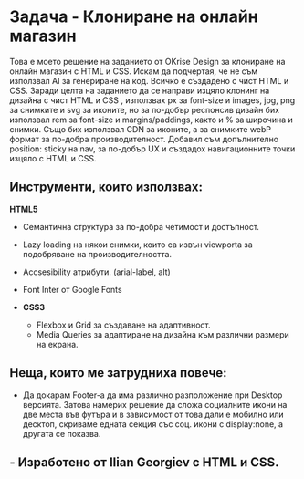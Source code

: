 # Задача - Клониране на онлайн магазин

Товa е моето решение на заданието от OKrise Design за клониране на онлайн магазин с HTML и CSS. Искам да подчертая, че не съм използвал AI за генериране на код. Всичко е създадено с чист HTML и CSS. Заради целта на заданието да се направи изцяло клонинг на дизайна с чист HTML и CSS , използвах px за font-size и images, jpg, png за снимките и svg за иконите, но за по-добър респонсив дизайн бих използвал rem за font-size и margins/paddings, както и % за широчина и снимки. Също бих използвал CDN за иконите, а за снимките webP формат за по-добра производителност. Добавил съм допълнително position: sticky на nav, за по-добър UX и създадох навигационните точки изцяло с HTML и CSS.

## Инструменти, които използвах:

**HTML5**
- Семантична структура за по-добра четимост и достъпност.
- Lazy loading на някои снимки, които са извън viewporta за подобряване на производителността.
- Accsesibility атрибути. (arial-label, alt)
- Font Inter от Google Fonts

- **CSS3**
  - Flexbox и Grid за създаване на адаптивност.
  - Media Queries за адаптиране на дизайна към различни размери на екрана.

## Неща, които ме затрудниха повече:
- Да докарам Footer-a да има различно разположение при Desktop версията. Затова намерих решение да сложа социалните икони на две места във футъра и в зависимост от това дали е мобилно или десктоп, скриваме едната секция със соц. икони с display:none, а другата се показва.


## - Изработено от Ilian Georgiev с HTML и CSS.
